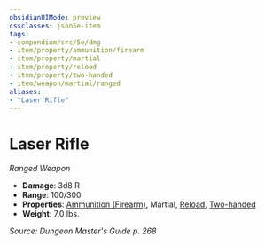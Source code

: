 ```yaml
---
obsidianUIMode: preview
cssclasses: json5e-item
tags:
- compendium/src/5e/dmg
- item/property/ammunition/firearm
- item/property/martial
- item/property/reload
- item/property/two-handed
- item/weapon/martial/ranged
aliases: 
- "Laser Rifle"
---
```

# Laser Rifle
*Ranged Weapon*  

- **Damage**: 3d8 R
- **Range**: 100/300
- **Properties**: [Ammunition (Firearm)](4-Resources/Compendium/rules/item-properties.md#Ammunition%20(Firearm)), Martial, [Reload](4-Resources/Compendium/rules/item-properties.md#Reload), [Two-handed](4-Resources/Compendium/rules/item-properties.md#Two-handed)
- **Weight**: 7.0 lbs.

*Source: Dungeon Master's Guide p. 268*